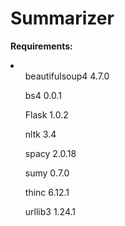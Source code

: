 # Summarizer
<b>Requirements:</b>
<li>
    <ol>beautifulsoup4                        4.7.0 </ol>
<ol>bs4                                   0.0.1</ol>
<ol>Flask                                 1.0.2</ol>
<ol>nltk                                  3.4</ol>
<ol>spacy                                 2.0.18</ol>
<ol>sumy                                  0.7.0</ol>
<ol>thinc                                 6.12.1</ol>
<ol>urllib3                               1.24.1 </ol>
    </li>
